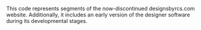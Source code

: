This code represents segments of the now-discontinued designsbyrcs.com website. Additionally, it includes an early version of the designer software during its developmental stages.

